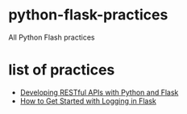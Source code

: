 # python-flask-practices
All Python Flash practices

# list of practices
* [Developing RESTful APIs with Python and Flask](./flask-restful-apis/README.md)
* [How to Get Started with Logging in Flask](./flask-logging/README.md)